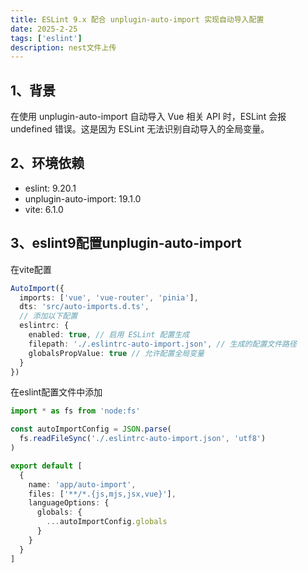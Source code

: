 ```yaml
---
title: ESLint 9.x 配合 unplugin-auto-import 实现自动导入配置
date: 2025-2-25
tags: ['eslint']
description: nest文件上传
---
```


## 1、背景
在使用 unplugin-auto-import 自动导入 Vue 相关 API 时，ESLint 会报 undefined 错误。这是因为 ESLint 无法识别自动导入的全局变量。

## 2、环境依赖
- eslint: 9.20.1
- unplugin-auto-import: 19.1.0
- vite: 6.1.0

## 3、eslint9配置unplugin-auto-import
在vite配置
```ts
AutoImport({
  imports: ['vue', 'vue-router', 'pinia'],
  dts: 'src/auto-imports.d.ts',
  // 添加以下配置
  eslintrc: {
    enabled: true, // 启用 ESLint 配置生成
    filepath: './.eslintrc-auto-import.json', // 生成的配置文件路径
    globalsPropValue: true // 允许配置全局变量
  }
})
```
在eslint配置文件中添加
```ts
import * as fs from 'node:fs'

const autoImportConfig = JSON.parse(
  fs.readFileSync('./.eslintrc-auto-import.json', 'utf8')
)

export default [
  {
    name: 'app/auto-import',
    files: ['**/*.{js,mjs,jsx,vue}'],
    languageOptions: {
      globals: {
        ...autoImportConfig.globals
      }
    }
  }
]
```
